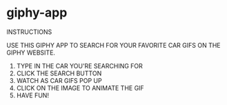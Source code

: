 # giphy-app
INSTRUCTIONS

USE THIS GIPHY APP TO SEARCH FOR YOUR FAVORITE CAR GIFS ON THE GIPHY WEBSITE.
1. TYPE IN THE CAR YOU'RE SEARCHING FOR
2. CLICK THE SEARCH BUTTON
3. WATCH AS CAR GIFS POP UP
4. CLICK ON THE IMAGE TO ANIMATE THE GIF
5. HAVE FUN!
